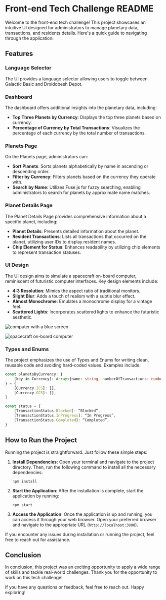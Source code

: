 # Front-end Tech Challenge README

Welcome to the front-end tech challenge! This project showcases an intuitive UI designed for administrators to manage planetary data, transactions, and residents details. Here's a quick guide to navigating through the application:

## Features

### Language Selector

The UI provides a language selector allowing users to toggle between Galactic Basic and Droidobesh Depot.

### Dashboard

The dashboard offers additional insights into the planetary data, including:

- **Top Three Planets by Currency**: Displays the top three planets based on currency.
- **Percentage of Currency by Total Transactions**: Visualizes the percentage of each currency by the total number of transactions.

### Planets Page

On the Planets page, administrators can:

- **Sort Planets**: Sorts planets alphabetically by name in ascending or descending order.
- **Filter by Currency**: Filters planets based on the currency they operate with.
- **Search by Name**: Utilizes Fuse.js for fuzzy searching, enabling administrators to search for planets by approximate name matches.

### Planet Details Page

The Planet Details Page provides comprehensive information about a specific planet, including:

- **Planet Details**: Presents detailed information about the planet.
- **Resident Transactions**: Lists all transactions that occurred on the planet, utilizing user IDs to display resident names.
- **Chip Element for Status**: Enhances readability by utilizing chip elements to represent transaction statuses.

### UI Design

The UI design aims to simulate a spacecraft on-board computer, reminiscent of futuristic computer interfaces. Key design elements include:

- **4:3 Resolution**: Mimics the aspect ratio of traditional monitors.
- **Slight Blur**: Adds a touch of realism with a subtle blur effect.
- **Almost Monochrome**: Emulates a monochrome display for a vintage feel.
- **Scattered Lights**: Incorporates scattered lights to enhance the futuristic aesthetic.

![computer with a blue screen](https://github.com/joaodantas91/ledn-frontend-challenge-ui/tree/main/public/computer-reference-1.jpg)

![spacecraft on-board computer](https://github.com/joaodantas91/ledn-frontend-challenge-ui/tree/main/public/computer-reference-2.jpg)

### Types and Enums

The project emphasizes the use of Types and Enums for writing clean, reusable code and avoiding hard-coded values. Examples include:

```typescript
const planetsByCurrency: {
    [key in Currency]: Array<{name: string, numberOfTransactions: number, id: string}>
} = {
    [Currency.ICS]: [],
    [Currency.GCS]: [],
}

const status = {
    [TransactionStatus.Blocked]: “Blocked”,
    [TransactionStatus.InProgress]: “In Progress”,
    [TransactionStatus.Completed]: “Completed”,
}
```

## How to Run the Project

Running the project is straightforward. Just follow these simple steps:

1. **Install Dependencies**: Open your terminal and navigate to the project directory. Then, run the following command to install all the necessary dependencies:

    ```
    npm install
    ```

2. **Start the Application**: After the installation is complete, start the application by running:

    ```
    npm start
    ```

3. **Access the Application**: Once the application is up and running, you can access it through your web browser. Open your preferred browser and navigate to the appropriate URL (`http://localhost:3000`).

If you encounter any issues during installation or running the project, feel free to reach out for assistance.

## Conclusion

In conclusion, this project was an exciting opportunity to apply a wide range of skills and tackle real-world challenges. Thank you for the opportunity to work on this tech challenge!

If you have any questions or feedback, feel free to reach out. Happy exploring!